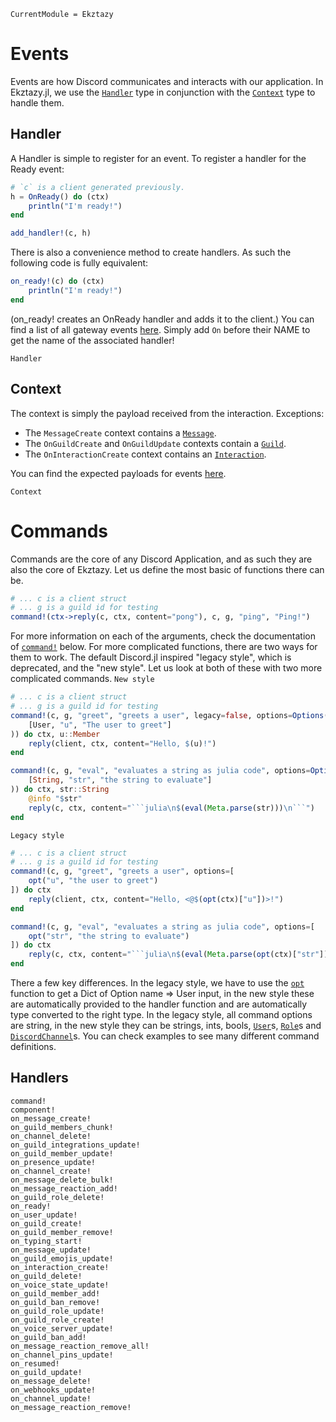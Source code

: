 ```@meta
CurrentModule = Ekztazy
```

# Events
Events are how Discord communicates and interacts with our application.
In Ekztazy.jl, we use the [`Handler`](@ref) type in conjunction with the [`Context`](@ref) type to handle them.

## Handler
A Handler is simple to register for an event.
To register a handler for the Ready event:
```julia
# `c` is a client generated previously.
h = OnReady() do (ctx)
    println("I'm ready!")
end

add_handler!(c, h)
```
There is also a convenience method to create handlers.
As such the following code is fully equivalent:
```julia
on_ready!(c) do (ctx)
    println("I'm ready!")
end
```
(on_ready! creates an OnReady handler and adds it to the client.)
You can find a list of all gateway events [here](https://discord.com/developers/docs/topics/gateway#commands-and-events-gateway-events).
Simply add `On` before their NAME to get the name of the associated handler!
```@docs
Handler
```
## Context
The context is simply the payload received from the interaction. Exceptions: 
- The `MessageCreate` context contains a [`Message`](@ref).
- The `OnGuildCreate` and `OnGuildUpdate` contexts contain a [`Guild`](@ref).
- The `OnInteractionCreate` context contains an [`Interaction`](@ref).

You can find the expected payloads for events [here](https://discord.com/developers/docs/topics/gateway#commands-and-events-gateway-events).
```@docs
Context
```

# Commands
Commands are the core of any Discord Application, and as such they are also the core of Ekztazy. Let us define the most basic of functions there can be.
```julia
# ... c is a client struct 
# ... g is a guild id for testing
command!(ctx->reply(c, ctx, content="pong"), c, g, "ping", "Ping!")
```
For more information on each of the arguments, check the documentation of [`command!`](@ref) below. For more complicated functions, there are two ways for them to work. The default Discord.jl inspired "legacy style", which is deprecated, and the "new style". Let us look at both of these with two more complicated commands.
`New style`
```julia
# ... c is a client struct 
# ... g is a guild id for testing
command!(c, g, "greet", "greets a user", legacy=false, options=Options(
    [User, "u", "The user to greet"]
)) do ctx, u::Member
    reply(client, ctx, content="Hello, $(u)!")
end

command!(c, g, "eval", "evaluates a string as julia code", options=Options(
    [String, "str", "the string to evaluate"]
)) do ctx, str::String 
    @info "$str"
    reply(c, ctx, content="```julia\n$(eval(Meta.parse(str)))\n```")
end
```
`Legacy style`
```julia
# ... c is a client struct 
# ... g is a guild id for testing
command!(c, g, "greet", "greets a user", options=[
    opt("u", "the user to greet")
]) do ctx
    reply(client, ctx, content="Hello, <@$(opt(ctx)["u"])>!")
end

command!(c, g, "eval", "evaluates a string as julia code", options=[
    opt("str", "the string to evaluate")
]) do ctx 
    reply(c, ctx, content="```julia\n$(eval(Meta.parse(opt(ctx)["str"])))\n```")
end
```
There a few key differences. In the legacy style, we have to use the [`opt`](@ref) function to get a Dict of Option name => User input, in the new style these are automatically provided to the handler function and are automatically type converted to the right type. In the legacy style, all command options are string, in the new style they can be strings, ints, bools, [`User`](@ref)s, [`Role`](@ref)s and [`DiscordChannel`](@ref)s. You can check examples to see many different command definitions.

## Handlers
```@docs
command!
component!
on_message_create!
on_guild_members_chunk!
on_channel_delete!
on_guild_integrations_update!
on_guild_member_update!
on_presence_update!
on_channel_create!
on_message_delete_bulk!
on_message_reaction_add!
on_guild_role_delete!
on_ready!
on_user_update!
on_guild_create!
on_guild_member_remove!
on_typing_start!
on_message_update!
on_guild_emojis_update!
on_interaction_create!
on_guild_delete!
on_voice_state_update!
on_guild_member_add!
on_guild_ban_remove!
on_guild_role_update!
on_guild_role_create!
on_voice_server_update!
on_guild_ban_add!
on_message_reaction_remove_all!
on_channel_pins_update!
on_resumed!
on_guild_update!
on_message_delete!
on_webhooks_update!
on_channel_update!
on_message_reaction_remove!
```